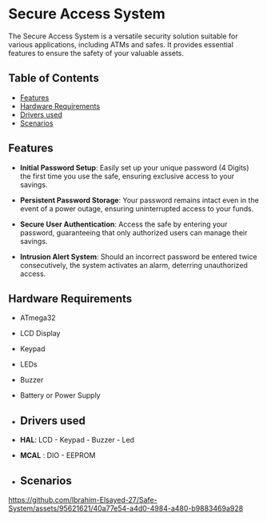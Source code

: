 # Secure Access System
The Secure Access System is a versatile security solution suitable for various applications, including ATMs and safes. It provides essential features to ensure the safety of your valuable assets.

## Table of Contents

- [Features](#features)
- [Hardware Requirements](#hardware-requirements)
- [Drivers used](#drivers-used)
- [Scenarios](#Scenarios)




## Features

- **Initial Password Setup**: Easily set up your unique password (4 Digits) the first time you use the safe, ensuring exclusive access to your savings.

- **Persistent Password Storage**: Your password remains intact even in the event of a power outage, ensuring uninterrupted access to your funds.

- **Secure User Authentication**: Access the safe by entering your password, guaranteeing that only authorized users can manage their savings.

- **Intrusion Alert System**: Should an incorrect password be entered twice consecutively, the system activates an alarm, deterring unauthorized access.

## Hardware Requirements

- ATmega32
- LCD Display
- Keypad
- LEDs
- Buzzer
- Battery or Power Supply

- ## Drivers used
- **HAL**: LCD - Keypad - Buzzer - Led
- **MCAL** : DIO - EEPROM


- ## Scenarios


https://github.com/Ibrahim-Elsayed-27/Safe-System/assets/95621621/40a77e54-a4d0-4984-a480-b9883469a928






